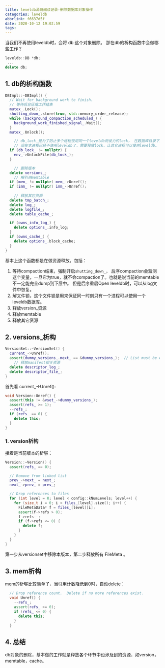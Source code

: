 ```yaml
---
title: leveldb源码阅读记录-删除数据库对象操作
categories: leveldb
abbrlink: f6637d5f
date: 2020-10-12 19:02:59
tags:
---
```


当我们不再使用leveldb时，会将 db 这个对象删除。 那在db的析构函数中会做哪些工作？

```c++
leveldb::DB *db;
 ...
delete db;
```

<!--more-->

## 1. db的析构函数

```c++
DBImpl::~DBImpl() {
  // Wait for background work to finish.
  // 等待后台压缩工作结束
  mutex_.Lock();
  shutting_down_.store(true, std::memory_order_release);
  while (background_compaction_scheduled_) {
    background_work_finished_signal_.Wait();
  }
  mutex_.Unlock();

    // db_lock_是为了防止多个进程使用同一个leveldb而设力的lock， 在数据库目录下的 "LOCK"文件就是干这活的
    // 现在本进程已经不使用leveldb了，需要释放lock，让其它进程可以使用leveldb。
  if (db_lock_ != nullptr) {
    env_->UnlockFile(db_lock_);
  }

    // 删除版本
  delete versions_;
    // 解引用memtable
  if (mem_ != nullptr) mem_->Unref();
  if (imm_ != nullptr) imm_->Unref();
    
    // 释放其它资源
  delete tmp_batch_;
  delete log_;
  delete logfile_;
  delete table_cache_;

  if (owns_info_log_) {
    delete options_.info_log;
  }
  if (owns_cache_) {
    delete options_.block_cache;
  }
}
```

基本上这个函数都是在做资源释放，包括：

1. 等待compaction结束，强制开启`shutting_down_`， 后序compaction会监测这个变量，一旦它为true，就不会compaction了。也就是说当前的memtable不一定能完全dump到下层中。 但是后序重启Open leveldb时，可以从log文件中恢复。
2. 解文件锁，这个文件锁是用来保证同一时刻只有一个进程可以使用一个leveldb数据库。
3. 释放version_资源
4. 释放memtable
5. 释放其它资源

## 2. versions_析构

```c++
VersionSet::~VersionSet() {
  current_->Unref();
  assert(dummy_versions_.next_ == &dummy_versions_);  // List must be empty 必须保证所有保本都已经释放
    // 释放manifest相关资源
  delete descriptor_log_;
  delete descriptor_file_;
}

```

首先看 current_->Unref():

```c++
void Version::Unref() {
  assert(this != &vset_->dummy_versions_);
  assert(refs_ >= 1);
  --refs_;
  if (refs_ == 0) {
    delete this;
  }
}
```

### 1. version析构

接着是当前版本的析够：

```c++
Version::~Version() {
  assert(refs_ == 0);

  // Remove from linked list
  prev_->next_ = next_;
  next_->prev_ = prev_;

  // Drop references to files
  for (int level = 0; level < config::kNumLevels; level++) {
    for (size_t i = 0; i < files_[level].size(); i++) {
      FileMetaData* f = files_[level][i];
      assert(f->refs > 0);
      f->refs--;
      if (f->refs <= 0) {
        delete f;
      }
    }
  }
}
```

第一步从versionset中移除本版本，第二步释放所有 FileMeta 。

## 3. mem析构

mem的析够比较简单了，当引用计数降低到0时，自动delete：

```c++
  // Drop reference count.  Delete if no more references exist.
  void Unref() {
    --refs_;
    assert(refs_ >= 0);
    if (refs_ <= 0) {
      delete this;
    }
  }
```

## 4. 总结

db对象的删除，基本做的工作就是释放各个环节中设涉及到的资源，如version，memtable，cache。